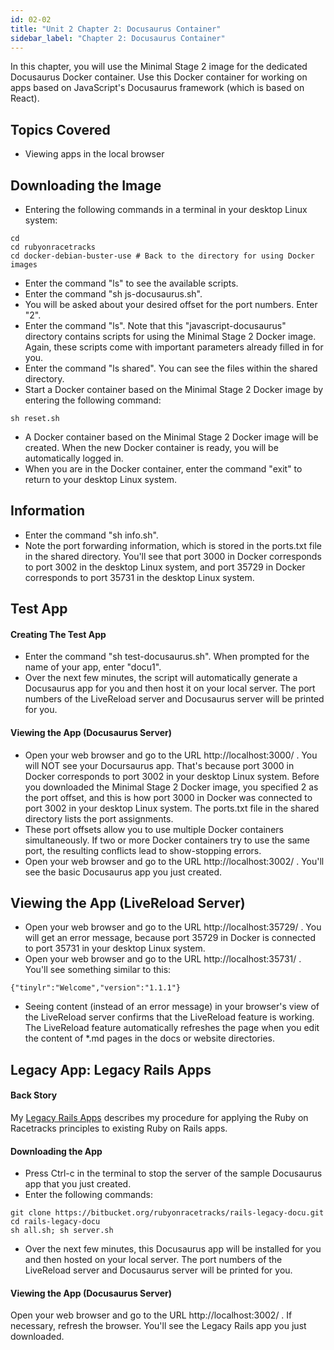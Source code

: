 ```yaml
---
id: 02-02
title: "Unit 2 Chapter 2: Docusaurus Container"
sidebar_label: "Chapter 2: Docusaurus Container"
---
```


In this chapter, you will use the Minimal Stage 2 image for the dedicated Docusaurus Docker container.  Use this Docker container for working on apps based on JavaScript's Docusaurus framework (which is based on React).

## Topics Covered
* Viewing apps in the local browser

## Downloading the Image
* Entering the following commands in a terminal in your desktop Linux system:
```
cd
cd rubyonracetracks
cd docker-debian-buster-use # Back to the directory for using Docker images
```
* Enter the command "ls" to see the available scripts.
* Enter the command "sh js-docusaurus.sh".
* You will be asked about your desired offset for the port numbers.  Enter "2".
* Enter the command "ls".  Note that this "javascript-docusaurus" directory contains scripts for using the Minimal Stage 2 Docker image.  Again, these scripts come with important parameters already filled in for you.
* Enter the command "ls shared".  You can see the files within the shared directory.
* Start a Docker container based on the Minimal Stage 2 Docker image by entering the following command:
```
sh reset.sh
```
* A Docker container based on the Minimal Stage 2 Docker image will be created. When the new Docker container is ready, you will be automatically logged in.
* When you are in the Docker container, enter the command "exit" to return to your desktop Linux system.

## Information
* Enter the command "sh info.sh".
* Note the port forwarding information, which is stored in the ports.txt file in the shared directory.  You'll see that port 3000 in Docker corresponds to port 3002 in the desktop Linux system, and port 35729 in Docker corresponds to port 35731 in the desktop Linux system.

## Test App

#### Creating The Test App
* Enter the command "sh test-docusaurus.sh".  When prompted for the name of your app, enter "docu1".
* Over the next few minutes, the script will automatically generate a Docusaurus app for you and then host it on your local server.  The port numbers of the LiveReload server and Docusaurus server will be printed for you.

#### Viewing the App (Docusaurus Server)
* Open your web browser and go to the URL http://localhost:3000/ .  You will NOT see your Docursaurus app.  That's because port 3000 in Docker corresponds to port 3002 in your desktop Linux system.  Before you downloaded the Minimal Stage 2 Docker image, you specified 2 as the port offset, and this is how port 3000 in Docker was connected to port 3002 in your desktop Linux system.  The ports.txt file in the shared directory lists the port assignments.
* These port offsets allow you to use multiple Docker containers simultaneously.  If two or more Docker containers try to use the same port, the resulting conflicts lead to show-stopping errors.
* Open your web browser and go to the URL http://localhost:3002/ .  You'll see the basic Docusaurus app you just created.

## Viewing the App (LiveReload Server)
* Open your web browser and go to the URL http://localhost:35729/ .  You will get an error message, because port 35729 in Docker is connected to port 35731 in your desktop Linux system.
* Open your web browser and go to the URL http://localhost:35731/ .  You'll see something similar to this:
```
{"tinylr":"Welcome","version":"1.1.1"}
```
* Seeing content (instead of an error message) in your browser's view of the LiveReload server confirms that the LiveReload feature is working.  The LiveReload feature automatically refreshes the page when you edit the content of *.md pages in the docs or website directories.

## Legacy App: Legacy Rails Apps

#### Back Story
My [Legacy Rails Apps](https://www.legacyrailsapps.com/) describes my procedure for applying the Ruby on Racetracks principles to existing Ruby on Rails apps.

#### Downloading the App
* Press Ctrl-c in the terminal to stop the server of the sample Docusaurus app that you just created.
* Enter the following commands:
```
git clone https://bitbucket.org/rubyonracetracks/rails-legacy-docu.git
cd rails-legacy-docu
sh all.sh; sh server.sh
```
* Over the next few minutes, this Docusaurus app will be installed for you and then hosted on your local server.  The port numbers of the LiveReload server and Docusaurus server will be printed for you.

#### Viewing the App (Docusaurus Server)
Open your web browser and go to the URL http://localhost:3002/ .  If necessary, refresh the browser.  You'll see the Legacy Rails app you just downloaded.
